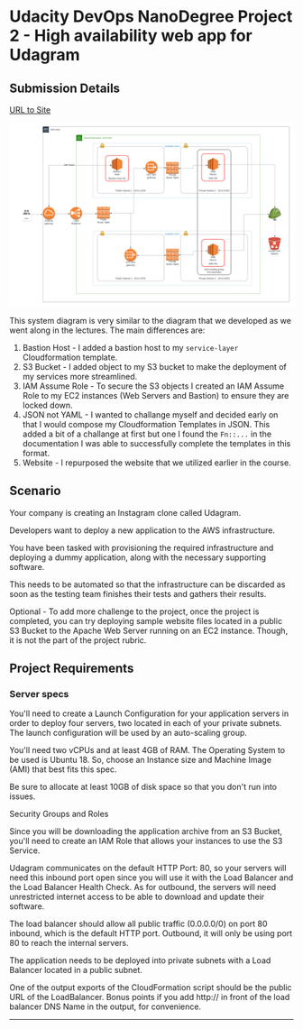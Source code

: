 # Udacity DevOps NanoDegree Project 2 - High availability web app for Udagram

## Submission Details

[URL to Site][def]

![System Diagram](docs/HA_WebPage.png)

This system diagram is very similar to the diagram that we developed as we went along in the lectures.  The main differences are:

1. Bastion Host - I added a bastion host to my `service-layer` Cloudformation template.
1. S3 Bucket - I added object to my S3 bucket to make the deployment of my services more streamlined.
1. IAM Assume Role - To secure the S3 objects I created an IAM Assume Role to my EC2 instances (Web Servers and Bastion) to ensure they are locked down.
1. JSON not YAML - I wanted to challange myself and decided early on that I would compose my Cloudformation Templates in JSON.  This added a bit of a challange at first but one I found the `Fn::...` in the documentation I was able to successfully complete the templates in this format.
1. Website - I repurposed the website that we utilized earlier in the course.

## Scenario

Your company is creating an Instagram clone called Udagram.

Developers want to deploy a new application to the AWS infrastructure.

You have been tasked with provisioning the required infrastructure and deploying a dummy application, along with the necessary supporting software.

This needs to be automated so that the infrastructure can be discarded as soon as the testing team finishes their tests and gathers their results.

Optional - To add more challenge to the project, once the project is completed, you can try deploying sample website files located in a public S3 Bucket to the Apache Web Server running on an EC2 instance. Though, it is not the part of the project rubric.

## Project Requirements

### Server specs

You'll need to create a Launch Configuration for your application servers in order to deploy four servers, two located in each of your private subnets. The launch configuration will be used by an auto-scaling group.

You'll need two vCPUs and at least 4GB of RAM. The Operating System to be used is Ubuntu 18. So, choose an Instance size and Machine Image (AMI) that best fits this spec.

Be sure to allocate at least 10GB of disk space so that you don't run into issues.

Security Groups and Roles

Since you will be downloading the application archive from an S3 Bucket, you'll need to create an IAM Role that allows your instances to use the S3 Service.

Udagram communicates on the default HTTP Port: 80, so your servers will need this inbound port open since you will use it with the Load Balancer and the Load Balancer Health Check. As for outbound, the servers will need unrestricted internet access to be able to download and update their software.

The load balancer should allow all public traffic (0.0.0.0/0) on port 80 inbound, which is the default HTTP port. Outbound, it will only be using port 80 to reach the internal servers.

The application needs to be deployed into private subnets with a Load Balancer located in a public subnet.

One of the output exports of the CloudFormation script should be the public URL of the LoadBalancer. Bonus points if you add http:// in front of the load balancer DNS Name in the output, for convenience.

-----

[def]: http://servi-webap-71m8eo9uw6sb-1902865430.us-west-2.elb.amazonaws.com/
